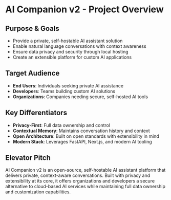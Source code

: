 # AI Companion v2 - Project Overview

## Purpose & Goals
- Provide a private, self-hostable AI assistant solution
- Enable natural language conversations with context awareness
- Ensure data privacy and security through local hosting
- Create an extensible platform for custom AI applications

## Target Audience
- **End Users**: Individuals seeking private AI assistance
- **Developers**: Teams building custom AI solutions
- **Organizations**: Companies needing secure, self-hosted AI tools

## Key Differentiators
- **Privacy-First**: Full data ownership and control
- **Contextual Memory**: Maintains conversation history and context
- **Open Architecture**: Built on open standards with extensibility in mind
- **Modern Stack**: Leverages FastAPI, Next.js, and modern AI tooling

## Elevator Pitch
AI Companion v2 is an open-source, self-hostable AI assistant platform that delivers private, context-aware conversations. Built with privacy and extensibility at its core, it offers organizations and developers a secure alternative to cloud-based AI services while maintaining full data ownership and customization capabilities.
